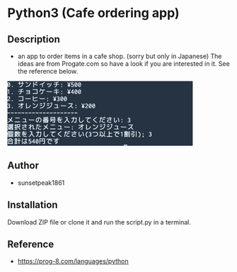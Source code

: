 # Python3 (Cafe ordering app)

## Description
- an app to order items in a cafe shop.
(sorry but only in Japanese)
The ideas are from Progate.com so have a look if you are interested in it.
See the reference below.


![PNG](cafe_order.png)

## Author
- sunsetpeak1861

## Installation
Download ZIP file or clone it and run the script.py in a terminal.

## Reference
- https://prog-8.com/languages/python
